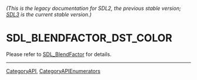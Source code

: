 ###### (This is the legacy documentation for SDL2, the previous stable version; [SDL3](https://wiki.libsdl.org/SDL3/) is the current stable version.)
# SDL_BLENDFACTOR_DST_COLOR

Please refer to [SDL_BlendFactor](SDL_BlendFactor) for details.

----
[CategoryAPI](CategoryAPI), [CategoryAPIEnumerators](CategoryAPIEnumerators)

